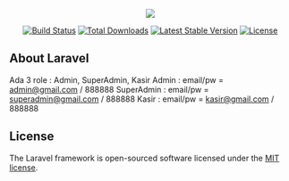 <p align="center"><img src="https://laravel.com/assets/img/components/logo-laravel.svg"></p>

<p align="center">
<a href="https://travis-ci.org/laravel/framework"><img src="https://travis-ci.org/laravel/framework.svg" alt="Build Status"></a>
<a href="https://packagist.org/packages/laravel/framework"><img src="https://poser.pugx.org/laravel/framework/d/total.svg" alt="Total Downloads"></a>
<a href="https://packagist.org/packages/laravel/framework"><img src="https://poser.pugx.org/laravel/framework/v/stable.svg" alt="Latest Stable Version"></a>
<a href="https://packagist.org/packages/laravel/framework"><img src="https://poser.pugx.org/laravel/framework/license.svg" alt="License"></a>
</p>

## About Laravel

Ada 3 role      : Admin, SuperAdmin, Kasir
	Admin       : email/pw = admin@gmail.com / 888888
	SuperAdmin  : email/pw = superadmin@gmail.com / 888888
	Kasir       : email/pw = kasir@gmail.com / 888888

## License

The Laravel framework is open-sourced software licensed under the [MIT license](https://opensource.org/licenses/MIT).
